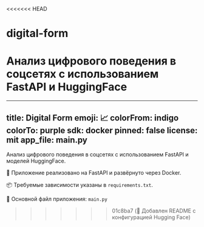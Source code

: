 <<<<<<< HEAD
# digital-form
Анализ цифрового поведения в соцсетях с использованием FastAPI и HuggingFace
=======
---
title: Digital Form
emoji: 📈
colorFrom: indigo
colorTo: purple
sdk: docker
pinned: false
license: mit
app_file: main.py
---

Анализ цифрового поведения в соцсетях с использованием FastAPI и моделей HuggingFace.

🚀 Приложение реализовано на FastAPI и развёрнуто через Docker.

📦 Требуемые зависимости указаны в `requirements.txt`.

📂 Основной файл приложения: `main.py`
>>>>>>> 01c8ba7 (📝 Добавлен README с конфигурацией Hugging Face)
